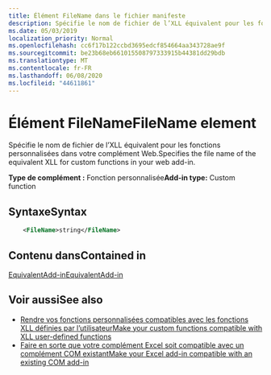 ```yaml
---
title: Élément FileName dans le fichier manifeste
description: Spécifie le nom de fichier de l’XLL équivalent pour les fonctions personnalisées dans votre complément Web.
ms.date: 05/03/2019
localization_priority: Normal
ms.openlocfilehash: cc6f17b122ccbd3695edcf854664aa343728ae9f
ms.sourcegitcommit: be23b68eb661015508797333915b44381dd29bdb
ms.translationtype: MT
ms.contentlocale: fr-FR
ms.lasthandoff: 06/08/2020
ms.locfileid: "44611861"
---
```

# <a name="filename-element"></a><span data-ttu-id="8ebec-103">Élément FileName</span><span class="sxs-lookup"><span data-stu-id="8ebec-103">FileName element</span></span>

<span data-ttu-id="8ebec-104">Spécifie le nom de fichier de l’XLL équivalent pour les fonctions personnalisées dans votre complément Web.</span><span class="sxs-lookup"><span data-stu-id="8ebec-104">Specifies the file name of the equivalent XLL for custom functions in your web add-in.</span></span>

<span data-ttu-id="8ebec-105">**Type de complément :** Fonction personnalisée</span><span class="sxs-lookup"><span data-stu-id="8ebec-105">**Add-in type:** Custom function</span></span>

## <a name="syntax"></a><span data-ttu-id="8ebec-106">Syntaxe</span><span class="sxs-lookup"><span data-stu-id="8ebec-106">Syntax</span></span>

```XML
    <FileName>string</FileName>  
```

## <a name="contained-in"></a><span data-ttu-id="8ebec-107">Contenu dans</span><span class="sxs-lookup"><span data-stu-id="8ebec-107">Contained in</span></span>

[<span data-ttu-id="8ebec-108">EquivalentAdd-in</span><span class="sxs-lookup"><span data-stu-id="8ebec-108">EquivalentAdd-in</span></span>](equivalentaddin.md)


## <a name="see-also"></a><span data-ttu-id="8ebec-109">Voir aussi</span><span class="sxs-lookup"><span data-stu-id="8ebec-109">See also</span></span>

- [<span data-ttu-id="8ebec-110">Rendre vos fonctions personnalisées compatibles avec les fonctions XLL définies par l’utilisateur</span><span class="sxs-lookup"><span data-stu-id="8ebec-110">Make your custom functions compatible with XLL user-defined functions</span></span>](../../excel/make-custom-functions-compatible-with-xll-udf.md)
- [<span data-ttu-id="8ebec-111">Faire en sorte que votre complément Excel soit compatible avec un complément COM existant</span><span class="sxs-lookup"><span data-stu-id="8ebec-111">Make your Excel add-in compatible with an existing COM add-in</span></span>](../../develop/make-office-add-in-compatible-with-existing-com-add-in.md)